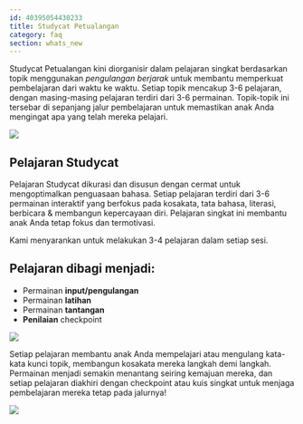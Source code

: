 ```yaml
---
id: 40395054430233
title: Studycat Petualangan
category: faq
section: whats_new
---
```

Studycat Petualangan kini diorganisir dalam pelajaran singkat berdasarkan topik menggunakan *pengulangan berjarak* untuk membantu memperkuat pembelajaran dari waktu ke waktu. Setiap topik mencakup 3-6 pelajaran, dengan masing-masing pelajaran terdiri dari 3-6 permainan. Topik-topik ini tersebar di sepanjang jalur pembelajaran untuk memastikan anak Anda mengingat apa yang telah mereka pelajari.

![](https://help.studycat.com/hc/article_attachments/40395054421145)

## Pelajaran Studycat

Pelajaran Studycat dikurasi dan disusun dengan cermat untuk mengoptimalkan penguasaan bahasa. Setiap pelajaran terdiri dari 3-6 permainan interaktif yang berfokus pada kosakata, tata bahasa, literasi, berbicara & membangun kepercayaan diri. Pelajaran singkat ini membantu anak Anda tetap fokus dan termotivasi.

Kami menyarankan untuk melakukan 3-4 pelajaran dalam setiap sesi.

## Pelajaran dibagi menjadi:

- Permainan **input/pengulangan** 
- Permainan **latihan**
- Permainan **tantangan**
- **Penilaian** checkpoint

![](https://help.studycat.com/hc/article_attachments/40396315316121)

Setiap pelajaran membantu anak Anda mempelajari atau mengulang kata-kata kunci topik, membangun kosakata mereka langkah demi langkah. Permainan menjadi semakin menantang seiring kemajuan mereka, dan setiap pelajaran diakhiri dengan checkpoint atau kuis singkat untuk menjaga pembelajaran mereka tetap pada jalurnya!

![](https://help.studycat.com/hc/article_attachments/40396294306841)

